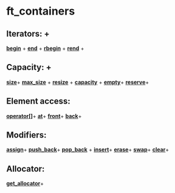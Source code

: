 # ft_containers
  
## **Iterators**:  +
[**begin**](https://cplusplus.com/reference/vector/vector/begin/) +
[**end**](https://cplusplus.com/reference/vector/vector/end/) + 
[**rbegin**](https://cplusplus.com/reference/vector/vector/rbegin/) + 
[**rend**](https://cplusplus.com/reference/vector/vector/rend/) +

## **Capacity**:  +
[**size**](https://cplusplus.com/reference/vector/vector/size/)+
[**max_size**](https://cplusplus.com/reference/vector/vector/max_size/) +
[**resize**](https://cplusplus.com/reference/vector/vector/resize/) +
[**capacity**](https://cplusplus.com/reference/vector/vector/capacity/) + 
[**empty**](https://cplusplus.com/reference/vector/vector/empty/)+
[**reserve**](https://cplusplus.com/reference/vector/vector/reserve/)+

## **Element access**:  

[**operator[]**](https://cplusplus.com/reference/vector/vector/operator[]/)+
[**at**](https://cplusplus.com/reference/vector/vector/at/)+
[**front**](https://cplusplus.com/reference/vector/vector/front/)+
[**back**](https://cplusplus.com/reference/vector/vector/back/)+
  
## **Modifiers**:  
[**assign**](https://cplusplus.com/reference/vector/vector/assign/)+
[**push_back**](https://cplusplus.com/reference/vector/vector/push_back/)+
[**pop_back**](https://cplusplus.com/reference/vector/vector/pop_back/) +
[**insert**](https://cplusplus.com/reference/vector/vector/insert/)+
[**erase**](https://cplusplus.com/reference/vector/vector/erase/)+
[**swap**](https://cplusplus.com/reference/vector/vector/swap/)+
[**clear**](https://cplusplus.com/reference/vector/vector/clear/)+
  
## **Allocator**:  
[**get_allocator**](https://cplusplus.com/reference/vector/vector/get_allocator/)+
